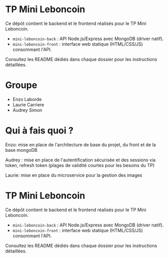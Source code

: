 # TP Mini Leboncoin

Ce dépôt contient le backend et le frontend réalisés pour le TP Mini Leboncoin.

- `mini-leboncoin-back` : API Node.js/Express avec MongoDB (driver natif).
- `mini-leboncoin-front` : interface web statique (HTML/CSS/JS) consommant l'API.

Consultez les README dédiés dans chaque dossier pour les instructions détaillées.

# Groupe 

- Enzo Laborde
- Laurie Carriere
- Audrey Simon

# Qui à fais quoi ?

Enzo: mise en place de l'architecture de base du projet, du front et de la base mongoDB

Audrey : mise en place de l'autentification sécurisée et des sessions via token, refresh token (plages de validité courtes pour les besoins du TP)

Laurie: mise en place du microservice pour la gestion des images 

# TP Mini Leboncoin

Ce dépôt contient le backend et le frontend réalisés pour le TP Mini Leboncoin.

- `mini-leboncoin-back` : API Node.js/Express avec MongoDB (driver natif).
- `mini-leboncoin-front` : interface web statique (HTML/CSS/JS) consommant l'API.

Consultez les README dédiés dans chaque dossier pour les instructions détaillées.
